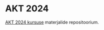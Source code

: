 # AKT 2024

[AKT 2024 kursuse](https://courses.cs.ut.ee/2024/AKT/spring) materjalide repositoorium.
